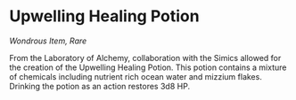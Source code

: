 # Upwelling Healing Potion

*Wondrous Item, Rare*

From the Laboratory of Alchemy, collaboration with the Simics allowed for the creation of the Upwelling Healing Potion. This potion contains a mixture of chemicals including nutrient rich ocean water and mizzium flakes. Drinking the potion as an action restores 3d8 HP.
